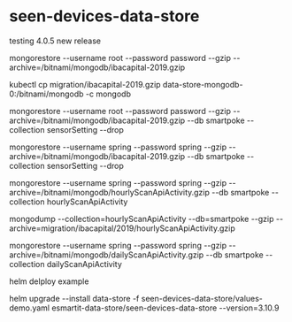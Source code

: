 # seen-devices-data-store

testing 4.0.5
new release



mongorestore --username root --password password --gzip --archive=/bitnami/mongodb/ibacapital-2019.gzip






kubectl cp migration/ibacapital-2019.gzip data-store-mongodb-0:/bitnami/mongodb -c mongodb


mongorestore --username root --password password --gzip --archive=/bitnami/mongodb/ibacapital-2019.gzip --db smartpoke --collection sensorSetting --drop



mongorestore --username spring --password spring --gzip --archive=/bitnami/mongodb/ibacapital-2019.gzip --db smartpoke --collection sensorSetting --drop




mongorestore --username spring --password spring --gzip --archive=/bitnami/mongodb/hourlyScanApiActivity.gzip --db smartpoke --collection hourlyScanApiActivity





mongodump --collection=hourlyScanApiActivity --db=smartpoke --gzip --archive=migration/ibacapital/2019/hourlyScanApiActivity.gzip



mongorestore --username spring --password spring --gzip --archive=/bitnami/mongodb/dailyScanApiActivity.gzip --db smartpoke --collection dailyScanApiActivity


helm delploy example

helm upgrade --install data-store -f seen-devices-data-store/values-demo.yaml esmartit-data-store/seen-devices-data-store --version=3.10.9
